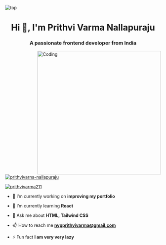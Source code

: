 ![top](https://user-images.githubusercontent.com/98509310/212615846-2c24670f-78b9-4356-8157-b645a45bdd8f.png)

<h1 align="center">Hi 👋, I'm Prithvi Varma Nallapuraju</h1>
<h3 align="center">A passionate frontend developer from India</h3>

<img align="right" alt="Coding" width="400" src="https://user-images.githubusercontent.com/98509310/212615188-69e5a512-6c54-4ec9-b2a4-3671a5128343.png">

<p align="left"> <a href="https://github.com/ryo-ma/github-profile-trophy"><img src="https://github-profile-trophy.vercel.app/?username=prithvivarna-nallapuraju" alt="prithvivarna-nallapuraju" /></a> </p>

<p align="left"> <a href="https://twitter.com/prithvivarma211" target="blank"><img src="https://img.shields.io/twitter/follow/prithvivarma211?logo=twitter&style=for-the-badge" alt="prithvivarma211" /></a> </p>

- 🔭 I’m currently working on **improving my portfolio**

- 🌱 I’m currently learning **React**

- 💬 Ask me about **HTML, Tailwind CSS**

- 📫 How to reach me **nvpprithvivarma@gmail.com**

- ⚡ Fun fact **I am very very lazy**
